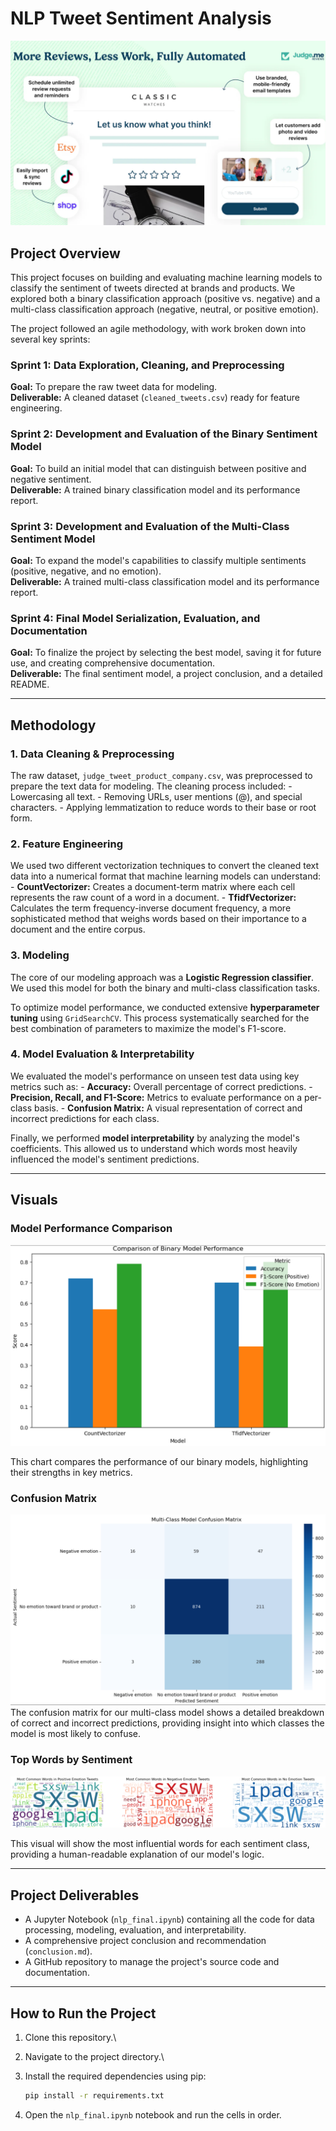 # NLP Tweet Sentiment Analysis
![alt text](image.png)
## Project Overview

This project focuses on building and evaluating machine learning models
to classify the sentiment of tweets directed at brands and products. We
explored both a binary classification approach (positive vs. negative)
and a multi-class classification approach (negative, neutral, or
positive emotion).

The project followed an agile methodology, with work broken down into
several key sprints:

### Sprint 1: Data Exploration, Cleaning, and Preprocessing

**Goal:** To prepare the raw tweet data for modeling.\
**Deliverable:** A cleaned dataset (`cleaned_tweets.csv`) ready for
feature engineering.

### Sprint 2: Development and Evaluation of the Binary Sentiment Model

**Goal:** To build an initial model that can distinguish between
positive and negative sentiment.\
**Deliverable:** A trained binary classification model and its
performance report.

### Sprint 3: Development and Evaluation of the Multi-Class Sentiment Model

**Goal:** To expand the model's capabilities to classify multiple
sentiments (positive, negative, and no emotion).\
**Deliverable:** A trained multi-class classification model and its
performance report.

### Sprint 4: Final Model Serialization, Evaluation, and Documentation

**Goal:** To finalize the project by selecting the best model, saving it
for future use, and creating comprehensive documentation.\
**Deliverable:** The final sentiment model, a project conclusion, and a
detailed README.

------------------------------------------------------------------------

## Methodology

### 1. Data Cleaning & Preprocessing

The raw dataset, `judge_tweet_product_company.csv`, was preprocessed to
prepare the text data for modeling. The cleaning process included: -
Lowercasing all text. - Removing URLs, user mentions (@), and special
characters. - Applying lemmatization to reduce words to their base or
root form.

### 2. Feature Engineering

We used two different vectorization techniques to convert the cleaned
text data into a numerical format that machine learning models can
understand: - **CountVectorizer:** Creates a document-term matrix where
each cell represents the raw count of a word in a document. -
**TfidfVectorizer:** Calculates the term frequency-inverse document
frequency, a more sophisticated method that weighs words based on their
importance to a document and the entire corpus.

### 3. Modeling

The core of our modeling approach was a **Logistic Regression
classifier**. We used this model for both the binary and multi-class
classification tasks.

To optimize model performance, we conducted extensive **hyperparameter
tuning** using `GridSearchCV`. This process systematically searched for
the best combination of parameters to maximize the model's F1-score.

### 4. Model Evaluation & Interpretability

We evaluated the model's performance on unseen test data using key
metrics such as: - **Accuracy:** Overall percentage of correct
predictions. - **Precision, Recall, and F1-Score:** Metrics to evaluate
performance on a per-class basis. - **Confusion Matrix:** A visual
representation of correct and incorrect predictions for each class.

Finally, we performed **model interpretability** by analyzing the
model's coefficients. This allowed us to understand which words most
heavily influenced the model's sentiment predictions.

------------------------------------------------------------------------

## Visuals

### Model Performance Comparison
![alt text](image-3.png)

This chart compares the performance of our binary models, highlighting
their strengths in key metrics.

### Confusion Matrix
![alt text](image-2.png)
The confusion matrix for our multi-class model shows a detailed
breakdown of correct and incorrect predictions, providing insight into
which classes the model is most likely to confuse.

### Top Words by Sentiment
![alt text](image-1.png)

This visual will show the most influential words for each sentiment
class, providing a human-readable explanation of our model's logic.

------------------------------------------------------------------------

## Project Deliverables

-   A Jupyter Notebook (`nlp_final.ipynb`) containing all the code for
    data processing, modeling, evaluation, and interpretability.
-   A comprehensive project conclusion and recommendation
    (`conclusion.md`).
-   A GitHub repository to manage the project's source code and
    documentation.

------------------------------------------------------------------------

## How to Run the Project

1.  Clone this repository.\

2.  Navigate to the project directory.\

3.  Install the required dependencies using pip:

    ``` bash
    pip install -r requirements.txt
    ```

4.  Open the `nlp_final.ipynb` notebook and run the cells in order.
